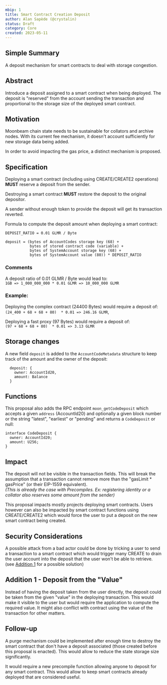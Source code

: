 ```yaml
---
mbip: 1
title: Smart Contract Creation Deposit
author: Alan Sapède (@crystalin)
status: Draft
category: Core
created: 2023-05-11
---
```


## Simple Summary
A deposit mechanism for smart contracts to deal with storage congestion. 

## Abstract

Introduce a deposit assigned to a smart contract when being deployed. The deposit is "reserved" from the account sending the transaction and proportional to the storage size of the deployed
smart contract.

## Motivation

Moonbeam chain state needs to be sustainable for collators and archive nodes. With its current
fee mechanism, it doesn't account sufficiently for new storage data being added.

In order to avoid impacting the gas price, a distinct mechanism is proposed. 

## Specification

Deploying a smart contract (including using CREATE/CREATE2 operations) **MUST** reserve a
deposit from the sender.

Destroying a smart contract **MUST** restore the deposit to the original depositor.

A sender without enough token to provide the deposit will get its transaction reverted.

Formula to compute the deposit amount when deploying a smart contract:

```
DEPOSIT_RATIO = 0.01 GLMR / Byte

deposit = (bytes of AccountCodes storage key (68) +
           bytes of stored contract code (variable) +
           bytes of SystemAccount storage key (68) +
           bytes of SystemAccount value (80)) * DEPOSIT_RATIO
```

### Comments

A deposit ratio of 0.01 GLMR / Byte would lead to:  
`1GB => 1_000_000_000 * 0.01 GLMR => 10_000_000 GLMR`

### Example:

Deploying the complex contract (24400 Bytes) would require a deposit of:  
`(24_400 + 68 + 68 + 80)  * 0.01 => 246.16 GLMR`, 

Deploying a fast proxy (97 Bytes) would require a deposit of:  
`(97 + 68 + 68 + 80)  * 0.01 => 3.13 GLMR`

## Storage changes

A new field `deposit` is added to the `AccountCodeMetadata` structure to keep track of the amount 
and the owner of the deposit:

```
  deposit: {
    owner: AccountId20,
    amount: Balance
  }
```

## Functions

This proposal also adds the RPC endpoint `moon_getCodeDeposit` which accepts a given
`address` (AccountId20) and optionally a given block number or 
the string "latest", "earliest" or "pending" and returns a `CodeDeposit` or null:

```
interface CodeDeposit {
  owner: AccountId20;
  amount: U256;
}
```


## Impact

The deposit will not be visible in the transaction fields. 
This will break the assumption that a transaction cannot remove more than 
the "gasLimit * gasPrice" (or their EIP-1559 equivalent).  
_(This is already the case with Precompiles. Ex: registering identity or a collator also reserves some amount from the sender)_


This proposal impacts mostly projects deploying smart contracts. Users however can also be impacted by smart contract functions using CREATE/CREATE2 which would force the user to put a deposit on the new smart contract being created.

## Security Considerations

A possible attack from a bad actor could be done by tricking a user to send a transaction to a smart contract which would trigger many CREATE to drain the user account into the deposit that the user won't be able to retrieve. (see [Addition 1](#addition-1-deposit-from-the-value) for a possible solution)


## Addition 1 - Deposit from the "Value"

Instead of having the deposit taken from the user directly, the deposit could be taken from the
given "value" in the deploying transaction. This would make it visible to the user but would
require the application to compute the required value. It might also conflict with contract using 
the value of the transaction for other matters.

## Follow-up

A purge mechanism could be implemented after enough time to destroy the smart contract that don't
have a deposit associated (those created before this proposal is enacted).
This would allow to reduce the state storage size significantly.

It would require a new precompile function allowing anyone to deposit for any smart contract. This
would allow to keep smart contracts already deployed that are considered useful.
